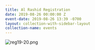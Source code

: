 ```yaml
---
title: Al Rashid Registration
date: 2019-08-26 00:00:00 Z
event-date: 2019-08-26 13:39 -0700
layout: collection-with-sidebar-layout
collection-name: events
---
```


![reg19-20.png]({{site.baseurl}}/media/reg19-20.png)
